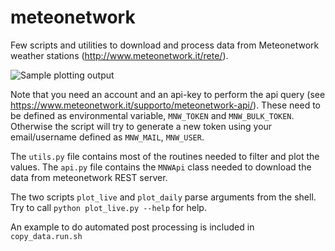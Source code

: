 # meteonetwork
Few scripts and utilities to download and process data from Meteonetwork weather stations (http://www.meteonetwork.it/rete/). 

![Sample plotting output](https://i.imgur.com/ZxP4C6j.png)

Note that you need an account and an api-key to perform the api query (see https://www.meteonetwork.it/supporto/meteonetwork-api/). These need to be defined as environmental variable, `MNW_TOKEN` and `MNW_BULK_TOKEN`. Otherwise the script will try to generate a new token using your email/username defined as `MNW_MAIL`, `MNW_USER`. 

The `utils.py` file contains most of the routines needed to filter and plot the values. 
The `api.py` file contains the `MNWApi` class needed to download the data from meteonetwork REST server. 

The two scripts `plot_live` and `plot_daily` parse arguments from the shell. Try to call `python plot_live.py --help` for help.

An example to do automated post processing is included in `copy_data.run.sh`


